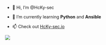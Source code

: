

- 👋 Hi, I’m @HcKy-sec

- 🌱 I’m currently learning **Python** and **Ansible**

- 📫 Check out [HcKy-sec.io](https://hcky-sec.io)


![](https://komarev.com/ghpvc/?username=HcKy-sec&color=red)
